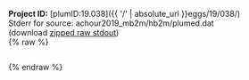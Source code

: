 **Project ID:** [plumID:19.038]({{ '/' | absolute_url }}eggs/19/038/)  
Stderr for source:  achour2019_mb2m/hb2m/plumed.dat   
(download [zipped raw stdout](plumed.dat.plumed_master.stdout.txt.zip))  
{% raw %}
<pre>
</pre>
{% endraw %}
